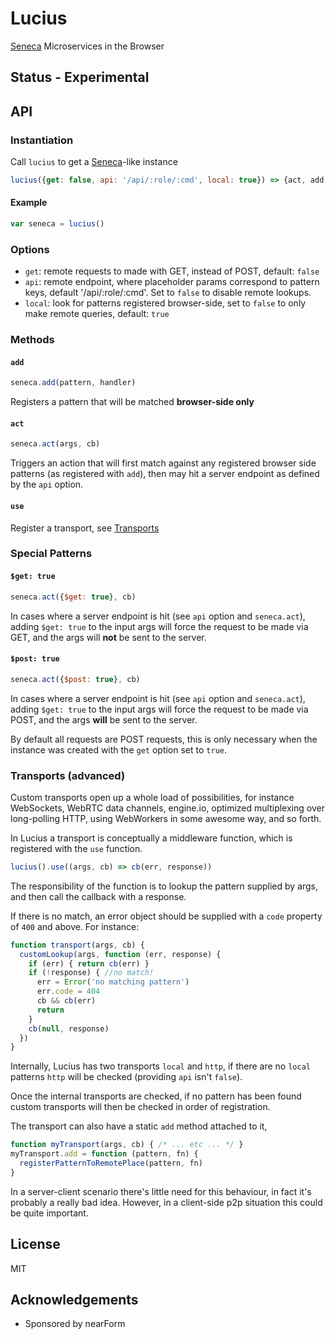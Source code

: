 # Lucius

[Seneca](http://npm.im/seneca) Microservices in the Browser

## Status - Experimental

## API

### Instantiation

Call `lucius` to get a [Seneca](http://npm.im/seneca)-like instance

```js
lucius({get: false, api: '/api/:role/:cmd', local: true}) => {act, add, use}
```

#### Example

```js
var seneca = lucius()
```

### Options

* `get`: remote requests to made with GET, instead of POST, default: `false`
* `api`: remote endpoint, where placeholder params correspond to pattern keys, default '/api/:role/:cmd'. Set to `false` to disable remote lookups.
* `local`: look for patterns registered browser-side, set to `false` to only make remote queries, default: `true`

### Methods

#### `add`

```js
seneca.add(pattern, handler)
```

Registers a pattern that will be matched **browser-side only**

#### `act`

```js
seneca.act(args, cb)
```

Triggers an action that will first match against any registered
browser side patterns (as registered with `add`), then may hit
a server endpoint as defined by the `api` option. 

#### `use`

Register a transport, see [Transports](#transports-advanced)

### Special Patterns


#### `$get: true`

```js
seneca.act({$get: true}, cb)
```

In cases where a server endpoint is hit (see `api` option and `seneca.act`), 
adding `$get: true` to the input args will force the request to be made via GET,
and the args will **not** be sent to the server.


#### `$post: true`

```js
seneca.act({$post: true}, cb)
```

In cases where a server endpoint is hit (see `api` option and `seneca.act`), 
adding `$get: true` to the input args will force the request to be made via POST,
and the args **will** be sent to the server.

By default all requests are POST requests, this is only necessary when
the instance was created with the `get` option set to `true`.


### Transports (advanced)

Custom transports open up a whole load of possibilities, for instance WebSockets, WebRTC data channels, engine.io, optimized multiplexing over long-polling HTTP, using WebWorkers in some awesome way, and so forth.

In Lucius a transport is conceptually a middleware function, which is registered with the `use` function.

```js
lucius().use((args, cb) => cb(err, response))
```

The responsibility of the function is to lookup the pattern supplied by args,
and then call the callback with a response. 

If there is no match, an error object should be supplied with a `code` property
of `400` and above. For instance: 

```js
function transport(args, cb) {
  customLookup(args, function (err, response) {
    if (err) { return cb(err) }
    if (!response) { //no match!
      err = Error('no matching pattern')
      err.code = 404
      cb && cb(err)
      return
    }
    cb(null, response)
  })
}
```

Internally, Lucius has two transports `local` and `http`, if there are no `local` patterns `http` will be checked (providing `api` isn't `false`). 

Once the internal transports are checked, if no pattern has been found custom transports will then be checked in order of registration.

The transport can also have a static `add` method attached to it,

```js
function myTransport(args, cb) { /* ... etc ... */ }
myTransport.add = function (pattern, fn) {
  registerPatternToRemotePlace(pattern, fn)
}
```

In a server-client scenario there's little need for this behaviour, in fact it's probably a really bad idea. However, in a client-side p2p situation this could be quite important.


## License

MIT

## Acknowledgements

* Sponsored by nearForm


